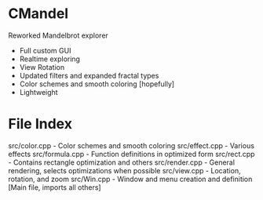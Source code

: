 # CMandel
Reworked Mandelbrot explorer
- Full custom GUI 
- Realtime exploring
- View Rotation
- Updated filters and expanded fractal types
- Color schemes and smooth coloring [hopefully]
- Lightweight  

# File Index  
src/color.cpp - Color schemes and smooth coloring
src/effect.cpp - Various effects
src/formula.cpp - Function definitions in optimized form
src/rect.cpp - Contains rectangle optimization and others
src/render.cpp - General rendering, selects optimizations when possible
src/view.cpp - Location, rotation, and zoom
src/Win.cpp - Window and menu creation and definition [Main file, imports all others]
